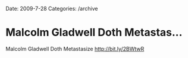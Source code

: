 Date: 2009-7-28
Categories: /archive

# Malcolm Gladwell Doth Metastas...

Malcolm Gladwell Doth Metastasize <a href="http://bit.ly/2BWtwR" rel="nofollow">http://bit.ly/2BWtwR</a>
